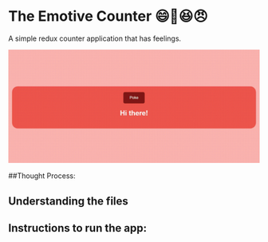 # The Emotive Counter 😄🙁😆😠
A simple redux counter application that has feelings.

![App Demo](/readme-assets/emotive-counter.gif)

##Thought Process:

## Understanding the files 


## Instructions to run the app:


